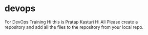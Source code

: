 # devops
For DevOps Training
Hi this is Pratap Kasturi
Hi All
Please create a repository
and add all the files to the repository from your local repo.
